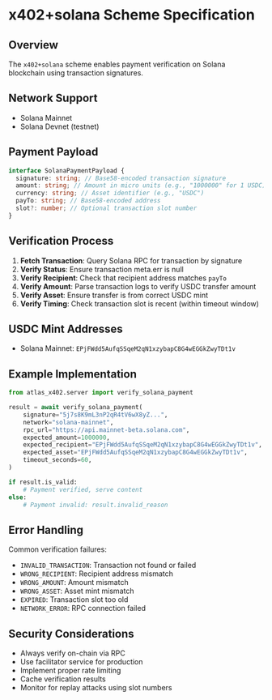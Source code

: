 # x402+solana Scheme Specification

## Overview

The `x402+solana` scheme enables payment verification on Solana blockchain using transaction signatures.

## Network Support

- Solana Mainnet
- Solana Devnet (testnet)

## Payment Payload

```typescript
interface SolanaPaymentPayload {
  signature: string; // Base58-encoded transaction signature
  amount: string; // Amount in micro units (e.g., "1000000" for 1 USDC)
  currency: string; // Asset identifier (e.g., "USDC")
  payTo: string; // Base58-encoded address
  slot?: number; // Optional transaction slot number
}
```

## Verification Process

1. **Fetch Transaction**: Query Solana RPC for transaction by signature
2. **Verify Status**: Ensure transaction meta.err is null
3. **Verify Recipient**: Check that recipient address matches `payTo`
4. **Verify Amount**: Parse transaction logs to verify USDC transfer amount
5. **Verify Asset**: Ensure transfer is from correct USDC mint
6. **Verify Timing**: Check transaction slot is recent (within timeout window)

## USDC Mint Addresses

- Solana Mainnet: `EPjFWdd5AufqSSqeM2qN1xzybapC8G4wEGGkZwyTDt1v`

## Example Implementation

```python
from atlas_x402.server import verify_solana_payment

result = await verify_solana_payment(
    signature="5j7s8K9mL3nP2qR4tV6wX8yZ...",
    network="solana-mainnet",
    rpc_url="https://api.mainnet-beta.solana.com",
    expected_amount=1000000,
    expected_recipient="EPjFWdd5AufqSSqeM2qN1xzybapC8G4wEGGkZwyTDt1v",
    expected_asset="EPjFWdd5AufqSSqeM2qN1xzybapC8G4wEGGkZwyTDt1v",
    timeout_seconds=60,
)

if result.is_valid:
    # Payment verified, serve content
else:
    # Payment invalid: result.invalid_reason
```

## Error Handling

Common verification failures:

- `INVALID_TRANSACTION`: Transaction not found or failed
- `WRONG_RECIPIENT`: Recipient address mismatch
- `WRONG_AMOUNT`: Amount mismatch
- `WRONG_ASSET`: Asset mint mismatch
- `EXPIRED`: Transaction slot too old
- `NETWORK_ERROR`: RPC connection failed

## Security Considerations

- Always verify on-chain via RPC
- Use facilitator service for production
- Implement proper rate limiting
- Cache verification results
- Monitor for replay attacks using slot numbers

